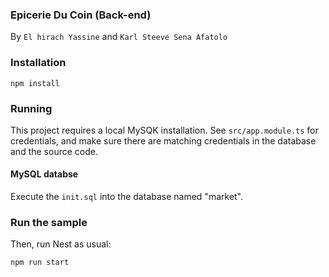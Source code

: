 ### Epicerie Du Coin (Back-end)

By `El hirach Yassine` and `Karl Steeve Sena Afatolo`

### Installation

`npm install`

### Running

This project requires a local MySQK installation. See `src/app.module.ts` for credentials, and make sure there are matching credentials in the database and the source code.

#### MySQL databse

Execute the `init.sql` into the database named "market".

### Run the sample

Then, run Nest as usual:

`npm run start`
